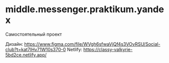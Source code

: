 # middle.messenger.praktikum.yandex
 Самостоятельный проект

Дизайн: https://www.figma.com/file/WVgh6sfwaVjQf4s3VOvRSU/Social-club?t=kat7lHv71W10s370-0
Netlify: https://classy-valkyrie-5bd2ce.netlify.app/
